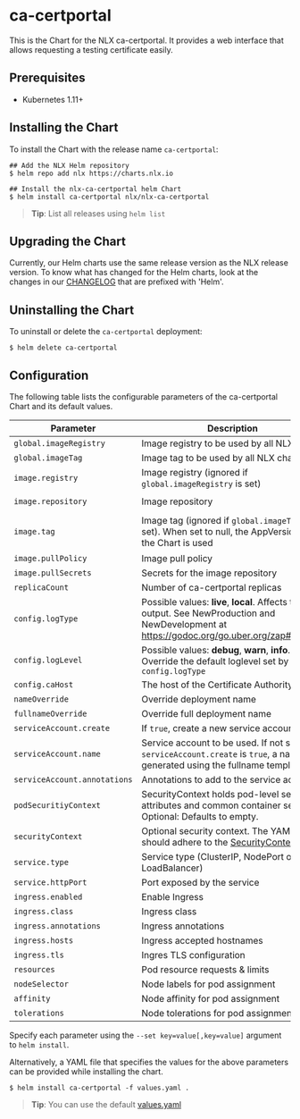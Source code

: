 # ca-certportal 

This is the Chart for the NLX ca-certportal. It provides a 
web interface that allows requesting a testing certificate easily.

## Prerequisites

- Kubernetes 1.11+

## Installing the Chart

To install the Chart with the release name `ca-certportal`:

```console
## Add the NLX Helm repository
$ helm repo add nlx https://charts.nlx.io

## Install the nlx-ca-certportal helm Chart
$ helm install ca-certportal nlx/nlx-ca-certportal
```

> **Tip**: List all releases using `helm list`

## Upgrading the Chart

Currently, our Helm charts use the same release version as the NLX release version. 
To know what has changed for the Helm charts, look at the changes in our [CHANGELOG](https://gitlab.com/commonground/nlx/nlx/-/blob/master/CHANGELOG.md) 
that are prefixed with 'Helm'.

## Uninstalling the Chart

To uninstall or delete the `ca-certportal` deployment:

```console
$ helm delete ca-certportal
```

## Configuration

The following table lists the configurable parameters of the ca-certportal Chart and its default values.

| Parameter | Description | Default |
| --------- | ----------- | ------- |
| `global.imageRegistry` | Image registry to be used by all NLX charts | `""` |
| `global.imageTag` | Image tag to be used by all NLX charts | `""` |
| `image.registry` | Image registry (ignored if `global.imageRegistry` is set) | `docker.io` |
| `image.repository` | Image repository | `nlxio/ca-certportal` |
| `image.tag` | Image tag (ignored if `global.imageTag` is set). When set to null, the AppVersion from the Chart is used | `The appVersion from the chart` |
| `image.pullPolicy` | Image pull policy | `IfNotPresent` |
| `image.pullSecrets` | Secrets for the image repository | `[]` |
| `replicaCount` | Number of ca-certportal replicas  | `1` |
| `config.logType` | Possible values: **live**, **local**. Affects the log output. See NewProduction and NewDevelopment at https://godoc.org/go.uber.org/zap#Logger. | live |
| `config.logLevel` | Possible values: **debug**, **warn**, **info**. Override the default loglevel set by `config.logType` | `""` | 
| `config.caHost` | The host of the Certificate Authority. | `""` |
| `nameOverride`  | Override deployment name | `""` |
| `fullnameOverride` | Override full deployment name | `""` | 
| `serviceAccount.create` | If `true`, create a new service account | `true` |
| `serviceAccount.name` | Service account to be used. If not set and `serviceAccount.create` is `true`, a name is generated using the fullname template | `""` |
| `serviceAccount.annotations` | Annotations to add to the service account |  
| `podSecuritiyContext` | SecurityContext holds pod-level security attributes and common container settings. Optional: Defaults to empty. | `{}` |
| `securityContext` | Optional security context. The YAML block should adhere to the [SecurityContext spec](https://kubernetes.io/docs/reference/generated/kubernetes-api/v1.16/#securitycontext-v1-core) | `{}` |
| `service.type` | Service type (ClusterIP, NodePort or LoadBalancer) | `ClusterIP` |
| `service.httpPort` | Port exposed by the service | `8090` |
| `ingress.enabled` | Enable Ingress | `false` |
| `ingress.class` | Ingress class | `""` |
| `ingress.annotations` | Ingress annotations | `{}` |
| `ingress.hosts` | Ingress accepted hostnames | `[]` |
| `ingress.tls` | Ingres TLS configuration | `[]` |
| `resources` | Pod resource requests & limits | `{}` |
| `nodeSelector` | Node labels for pod assignment | `{}` |
| `affinity` | Node affinity for pod assignment | `{}` |
| `tolerations` | Node tolerations for pod assignment | `[]` |

Specify each parameter using the `--set key=value[,key=value]` argument to `helm install`.

Alternatively, a YAML file that specifies the values for the above parameters can be provided while installing the chart. 

```console
$ helm install ca-certportal -f values.yaml .
```
> **Tip**: You can use the default [values.yaml](https://gitlab.com/commonground/nlx/nlx/blob/master/helm/charts/ca-certportal/values.yaml)
